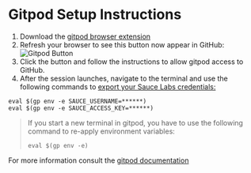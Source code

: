 # Gitpod Setup Instructions

1. Download the [gitpod browser extension](https://www.gitpod.io/docs/20_browser_extension/)
2. Refresh your browser to see this button now appear in GitHub:![Gitpod Button](gitpod_button.png)
3. Click the button and follow the instructions to allow gitpod access to GitHub.
4. After the session launches, navigate to the terminal and use the following commands to [export your Sauce Labs credentials:](https://wiki.saucelabs.com/display/DOCS/Best+Practice%3A+Use+Environment+Variables+for+Authentication+Credentials)
```
eval $(gp env -e SAUCE_USERNAME=******)
eval $(gp env -e SAUCE_ACCESS_KEY=******)
```

> If you start a new terminal in gitpod, you have to use the following command to re-apply environment variables:
> ```
> eval $(gp env -e)
> ```

For more information consult the [gitpod documentation](https://www.gitpod.io/docs/47_environment_variables/)
